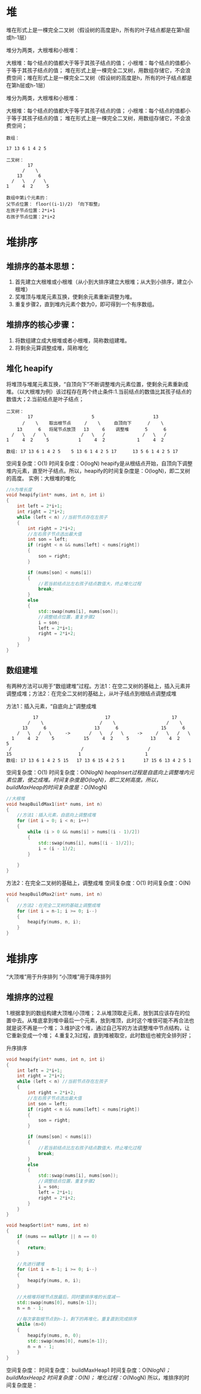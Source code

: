 # 堆
堆在形式上是一棵完全二叉树（假设树的高度是h，所有的叶子结点都是在第h层或h-1层）

堆分为两类，大根堆和小根堆：

大根堆：每个结点的值都大于等于其孩子结点的值；
小根堆：每个结点的值都小于等于其孩子结点的值；
堆在形式上是一棵完全二叉树，用数组存储它，不会浪费空间；堆在形式上是一棵完全二叉树（假设树的高度是h，所有的叶子结点都是在第h层或h-1层）

堆分为两类，大根堆和小根堆：

大根堆：每个结点的值都大于等于其孩子结点的值；
小根堆：每个结点的值都小于等于其孩子结点的值；
堆在形式上是一棵完全二叉树，用数组存储它，不会浪费空间；
```
数组：

17 13 6 1 4 2 5

二叉树：
        17
      /    \
    13      6
  /   \   /   \
1     4  2     5

数组中第i个元素的：
父节点位置： floor((i-1)/2) 「向下取整」
左孩子节点位置：2*i+1
右孩子节点位置：2*i+2
```
# 堆排序
## 堆排序的基本思想：
1. 首先建立大根堆或小根堆（从小到大排序建立大根堆；从大到小排序，建立小根堆）
2. 奖堆顶与堆尾元素互换，使剩余元素重新调整为堆。
3. 重复步骤2，直到堆内元素个数为0，即可得到一个有序数组。
## 堆排序的核心步骤：
1. 将数组建立成大根堆或者小根堆，简称数组建堆。
2. 将剩余元算调整成堆，简称堆化

## 堆化 heapify

将堆顶与堆尾元素互换，“自顶向下”不断调整堆内元素位置，使剩余元素重新成堆。（以大根堆为例）该过程存在两个终止条件:1.当前结点的数值比其孩子结点的数值大；2.当前结点是叶子结点；
```
二叉树：
        17                      5                      13
      /    \    取出根节点     /    \     自顶向下      /    \
    13      6   将尾节点放顶   13     6    调整堆      5      6
  /   \   /   \             /   \   /              /   \   /  
1     4  2     5           1     4  2            1     4  2    

数组: 17 13 6 1 4 2 5    5 13 6 1 4 2 5 17      13 5 6 1 4 2 5 17
```
空间复杂度：O(1)
时间复杂度：O(logN)
heapify是从根结点开始，自顶向下调整堆内元素，直至叶子结点。所以，heapify的时间复杂度是：O(logN)，即二叉树的高度。
实例：大根堆的堆化
```c++
//n为堆长度
void heapify(int* nums, int n, int i)
{
	int left = 2*i+1;
	int right = 2*i+2;
	while (left < n) //当前节点存在左孩子
	{
		int right = 2*i+2;
		//左右孩子节点选出最大值
		int son = left;
		if (right < n && nums[left] < nums[right])
		{
			son = right;
		}

		if (nums[son] < nums[i])
		{
			//若当前结点比左右孩子结点数值大，终止堆化过程
			break;
		}
		else
		{
			std::swap(nums[i], nums[son]);
			//调整结点位置，重复步骤2
			i = son;
			left = 2*i+1;
			right = 2*i+2;
		}
	}
}
```
## 数组建堆
有两种方法可以用于“数组建堆”过程。方法1：在空二叉树的基础上，插入元素并调整成堆；方法2：在完全二叉树的基础上，从叶子结点到根结点调整成堆

方法1：插入元素，“自底向上”调整成堆
```
          17                         17                       17       
        /    \                     /    \                   /    \     
      13      6                  13      6                15      6    
    /   \   /   \     ->       /   \   /   \     ->     /   \   /   \  
  1     4  2     5           15     4  2     5        13     4  2     5 
 /                          /                        /                 
15                         1                        1                 
数组: 17 13 6 1 4 2 5 15   17 13 6 15 4 2 5 1       17 15 6 13 4 2 5 1
```
空间复杂度：O(1)
时间复杂度：O(N*logN)
heapInsert过程是自底向上调整堆内元素位置，使之成堆。时间复杂度是O(logN)，即二叉树高度。所以，buildMaxHeap的时间复杂度是：O(N*logN)
```c++
//大根堆
void heapBuildMax1(int* nums, int n)
{
	//方法1：插入元素，自底向上调整成堆
	for (int i = 0; i < n; i++)
	{
		while (i > 0 && nums[i] > nums[(i - 1)/2])
		{
			std::swap(nums[i], nums[(i - 1)/2]);
			i = (i - 1)/2;
		}
		
	}
}
```
方法2：在完全二叉树的基础上，调整成堆
空间复杂度：O(1)
时间复杂度：O(N)
```c++
void heapBuildMax2(int* nums, int n)
{
	//方法2：在完全二叉树的基础上调整成堆
	for (int i = n-1; i >= 0; i--)
	{
		heapify(nums, n, i);
	}
}
```

# 堆排序
“大顶堆”用于升序排列
“小顶堆”用于降序排列

## 堆排序的过程
1.根据拿到的数组构建大顶堆/小顶堆；
2.从堆顶取走元素，放到其应该存在的位置中去。从堆底拿到堆中最后一个元素，放到堆顶，此时这个堆很可能不再合法也就是说不再是一个堆；
3.维护这个堆，通过自己写的方法调整堆中节点结构，让它重新变成一个堆；
4.重复2,3过程，直到堆被取空，此时数组也被完全排列好；

升序排序
```c++
void heapify(int* nums, int n, int i)
{
	int left = 2*i+1;
	int right = 2*i+2;
	while (left < n) //当前节点存在左孩子
	{
		int right = 2*i+2;
		//左右孩子节点选出最大值
		int son = left;
		if (right < n && nums[left] < nums[right])
		{
			son = right;
		}

		if (nums[son] < nums[i])
		{
			//若当前结点比左右孩子结点数值大，终止堆化过程
			break;
		}
		else
		{
			std::swap(nums[i], nums[son]);
			//调整结点位置，重复步骤2
			i = son;
			left = 2*i+1;
			right = 2*i+2;
		}
	}
}

void heapSort(int* nums, int n)
{
	if (nums == nullptr || n == 0)
	{
		return;
	}

	//先进行建堆
	for (int i = n-1; i >= 0; i--)
	{
		heapify(nums, n, i);
	}

	//大根堆将根节点放最后，同时要排序堆的长度减一
	std::swap(nums[0], nums[n-1]);
	n = n - 1;

	//每次拿取根节点到n-1，剩下的再堆化，重复直到完成排序
	while (n>0)
	{
		heapify(nums, n, 0);
		std::swap(nums[0], nums[n-1]);
		n = n - 1;
	}
}
```
空间复杂度：
时间复杂度：
buildMaxHeap1 时间复杂度：O(N*logN)；
buildMaxHeap2 时间复杂度：O(N)；
堆化过程：O(N*logN)
所以，堆排序的时间复杂度是： 
